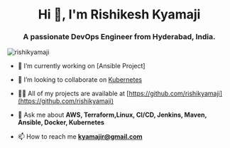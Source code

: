 <h1 align="center">Hi 👋, I'm  Rishikesh Kyamaji</h1>
<h3 align="center">A passionate DevOps Engineer from Hyderabad, India.</h3>

<p align="left"> <img src="https://komarev.com/ghpvc/?username=rishikyamaji&label=Profile%20views&color=0e75b6&style=flat" alt="rishikyamaji" /> </p>

- 🔭 I’m currently working on [Ansible Project]

- 👯 I’m looking to collaborate on [Kubernetes](https://github.com/kubernetes/kubernetes)



- 👨‍💻 All of my projects are available at [https://github.com/rishikyamaji](https://github.com/rishikyamaji)

- 💬 Ask me about **AWS, Terraform,Linux, CI/CD, Jenkins, Maven, Ansible, Docker, Kubernetes**

- 📫 How to reach me **kyamajir@gmail.com**

<!---
rishikyamaji/rishikyamaji is a ✨ special ✨ repository because its `README.md` (this file) appears on your GitHub profile.
You can click the Preview link to take a look at your changes.
--->
